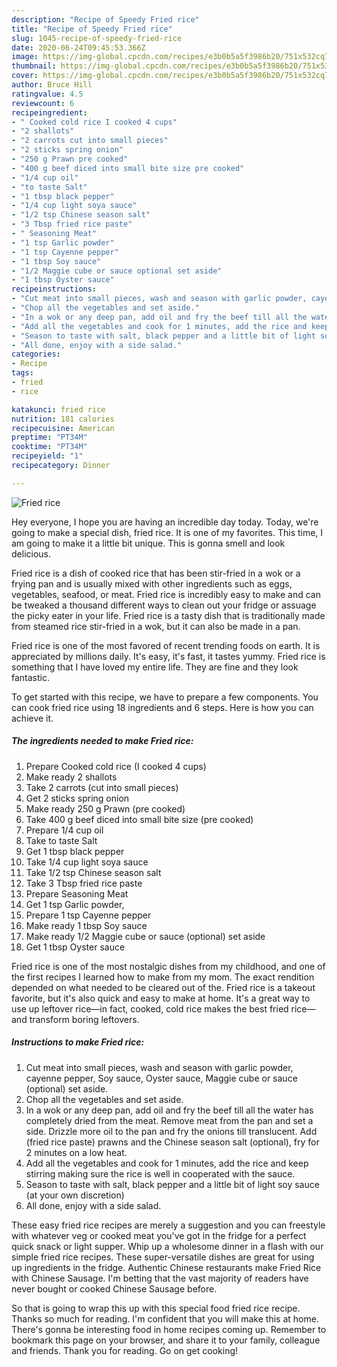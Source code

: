 ```yaml
---
description: "Recipe of Speedy Fried rice"
title: "Recipe of Speedy Fried rice"
slug: 1045-recipe-of-speedy-fried-rice
date: 2020-06-24T09:45:53.366Z
image: https://img-global.cpcdn.com/recipes/e3b0b5a5f3986b20/751x532cq70/fried-rice-recipe-main-photo.jpg
thumbnail: https://img-global.cpcdn.com/recipes/e3b0b5a5f3986b20/751x532cq70/fried-rice-recipe-main-photo.jpg
cover: https://img-global.cpcdn.com/recipes/e3b0b5a5f3986b20/751x532cq70/fried-rice-recipe-main-photo.jpg
author: Bruce Hill
ratingvalue: 4.5
reviewcount: 6
recipeingredient:
- " Cooked cold rice I cooked 4 cups"
- "2 shallots"
- "2 carrots cut into small pieces"
- "2 sticks spring onion"
- "250 g Prawn pre cooked"
- "400 g beef diced into small bite size pre cooked"
- "1/4 cup oil"
- "to taste Salt"
- "1 tbsp black pepper"
- "1/4 cup light soya sauce"
- "1/2 tsp Chinese season salt"
- "3 Tbsp fried rice paste"
- " Seasoning Meat"
- "1 tsp Garlic powder"
- "1 tsp Cayenne pepper"
- "1 tbsp Soy sauce"
- "1/2 Maggie cube or sauce optional set aside"
- "1 tbsp Oyster sauce"
recipeinstructions:
- "Cut meat into small pieces, wash and season with garlic powder, cayenne pepper, Soy sauce, Oyster sauce, Maggie cube or sauce (optional) set aside."
- "Chop all the vegetables and set aside."
- "In a wok or any deep pan, add oil and fry the beef till all the water has completely dried from the meat. Remove meat from the pan and set a side. Drizzle more oil to the pan and fry the onions till translucent. Add (fried rice paste) prawns and the Chinese season salt (optional), fry for 2 minutes on a low heat."
- "Add all the vegetables and cook for 1 minutes, add the rice and keep stirring making sure the rice is well in cooperated with the sauce."
- "Season to taste with salt, black pepper and a little bit of light soy sauce (at your own discretion)"
- "All done, enjoy with a side salad."
categories:
- Recipe
tags:
- fried
- rice

katakunci: fried rice 
nutrition: 181 calories
recipecuisine: American
preptime: "PT34M"
cooktime: "PT34M"
recipeyield: "1"
recipecategory: Dinner

---
```



![Fried rice](https://img-global.cpcdn.com/recipes/e3b0b5a5f3986b20/751x532cq70/fried-rice-recipe-main-photo.jpg)

Hey everyone, I hope you are having an incredible day today. Today, we're going to make a special dish, fried rice. It is one of my favorites. This time, I am going to make it a little bit unique. This is gonna smell and look delicious.

Fried rice is a dish of cooked rice that has been stir-fried in a wok or a frying pan and is usually mixed with other ingredients such as eggs, vegetables, seafood, or meat. Fried rice is incredibly easy to make and can be tweaked a thousand different ways to clean out your fridge or assuage the picky eater in your life. Fried rice is a tasty dish that is traditionally made from steamed rice stir-fried in a wok, but it can also be made in a pan.

Fried rice is one of the most favored of recent trending foods on earth. It is appreciated by millions daily. It's easy, it's fast, it tastes yummy. Fried rice is something that I have loved my entire life. They are fine and they look fantastic.


To get started with this recipe, we have to prepare a few components. You can cook fried rice using 18 ingredients and 6 steps. Here is how you can achieve it.

<!--inarticleads1-->

##### The ingredients needed to make Fried rice:

1. Prepare  Cooked cold rice (I cooked 4 cups)
1. Make ready 2 shallots
1. Take 2 carrots (cut into small pieces)
1. Get 2 sticks spring onion
1. Make ready 250 g Prawn (pre cooked)
1. Take 400 g beef diced into small bite size (pre cooked)
1. Prepare 1/4 cup oil
1. Take to taste Salt
1. Get 1 tbsp black pepper
1. Take 1/4 cup light soya sauce
1. Take 1/2 tsp Chinese season salt
1. Take 3 Tbsp fried rice paste
1. Prepare  Seasoning Meat
1. Get 1 tsp Garlic powder,
1. Prepare 1 tsp Cayenne pepper
1. Make ready 1 tbsp Soy sauce
1. Make ready 1/2 Maggie cube or sauce (optional) set aside
1. Get 1 tbsp Oyster sauce


Fried rice is one of the most nostalgic dishes from my childhood, and one of the first recipes I learned how to make from my mom. The exact rendition depended on what needed to be cleared out of the. Fried rice is a takeout favorite, but it&#39;s also quick and easy to make at home. It&#39;s a great way to use up leftover rice—in fact, cooked, cold rice makes the best fried rice—and transform boring leftovers. 

<!--inarticleads2-->

##### Instructions to make Fried rice:

1. Cut meat into small pieces, wash and season with garlic powder, cayenne pepper, Soy sauce, Oyster sauce, Maggie cube or sauce (optional) set aside.
1. Chop all the vegetables and set aside.
1. In a wok or any deep pan, add oil and fry the beef till all the water has completely dried from the meat. Remove meat from the pan and set a side. Drizzle more oil to the pan and fry the onions till translucent. Add (fried rice paste) prawns and the Chinese season salt (optional), fry for 2 minutes on a low heat.
1. Add all the vegetables and cook for 1 minutes, add the rice and keep stirring making sure the rice is well in cooperated with the sauce.
1. Season to taste with salt, black pepper and a little bit of light soy sauce (at your own discretion)
1. All done, enjoy with a side salad.


These easy fried rice recipes are merely a suggestion and you can freestyle with whatever veg or cooked meat you&#39;ve got in the fridge for a perfect quick snack or light supper. Whip up a wholesome dinner in a flash with our simple fried rice recipes. These super-versatile dishes are great for using up ingredients in the fridge. Authentic Chinese restaurants make Fried Rice with Chinese Sausage. I&#39;m betting that the vast majority of readers have never bought or cooked Chinese Sausage before. 

So that is going to wrap this up with this special food fried rice recipe. Thanks so much for reading. I'm confident that you will make this at home. There's gonna be interesting food in home recipes coming up. Remember to bookmark this page on your browser, and share it to your family, colleague and friends. Thank you for reading. Go on get cooking!
